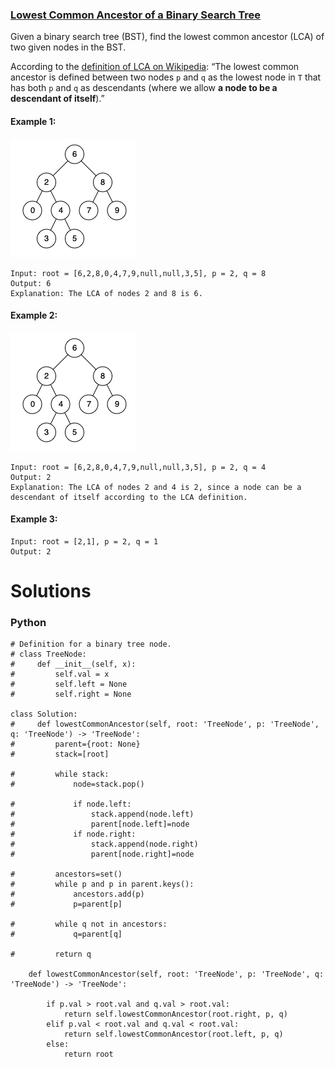 ### [Lowest Common Ancestor of a Binary Search Tree](https://leetcode.com/problems/lowest-common-ancestor-of-a-binary-search-tree/) <br>


Given a binary search tree (BST), find the lowest common ancestor (LCA) of two given nodes in the BST.

According to the [definition of LCA on Wikipedia](https://en.wikipedia.org/wiki/Lowest_common_ancestor): “The lowest common ancestor is defined between two nodes `p` and `q` as the lowest node in `T` that has both `p` and `q` as descendants (where we allow **a node to be a descendant of itself**).”


#### Example 1:
<img src="../../../../../images/235binarysearchtree_improved.png">

```
Input: root = [6,2,8,0,4,7,9,null,null,3,5], p = 2, q = 8
Output: 6
Explanation: The LCA of nodes 2 and 8 is 6.

```

#### Example 2:
<img src="../../../../../images/235binarysearchtree_improved-1.png">

```
Input: root = [6,2,8,0,4,7,9,null,null,3,5], p = 2, q = 4
Output: 2
Explanation: The LCA of nodes 2 and 4 is 2, since a node can be a descendant of itself according to the LCA definition.

```

#### Example 3:

```
Input: root = [2,1], p = 2, q = 1
Output: 2

```


# Solutions

### Python
```
# Definition for a binary tree node.
# class TreeNode:
#     def __init__(self, x):
#         self.val = x
#         self.left = None
#         self.right = None

class Solution:
#     def lowestCommonAncestor(self, root: 'TreeNode', p: 'TreeNode', q: 'TreeNode') -> 'TreeNode':
#         parent={root: None}
#         stack=[root]
        
#         while stack:
#             node=stack.pop()
            
#             if node.left:
#                 stack.append(node.left)
#                 parent[node.left]=node
#             if node.right:
#                 stack.append(node.right)
#                 parent[node.right]=node
                
#         ancestors=set()
#         while p and p in parent.keys():            
#             ancestors.add(p)
#             p=parent[p]
            
#         while q not in ancestors:
#             q=parent[q]
            
#         return q
            
    def lowestCommonAncestor(self, root: 'TreeNode', p: 'TreeNode', q: 'TreeNode') -> 'TreeNode':

        if p.val > root.val and q.val > root.val:    
            return self.lowestCommonAncestor(root.right, p, q)
        elif p.val < root.val and q.val < root.val:    
            return self.lowestCommonAncestor(root.left, p, q)
        else:
            return root 
```
